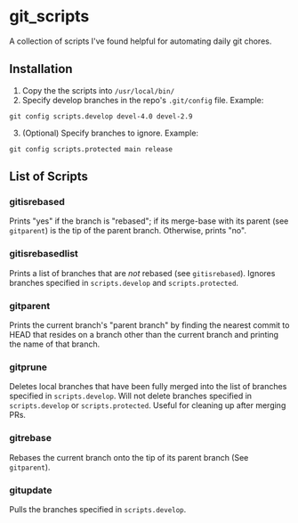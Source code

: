 # git_scripts

A collection of scripts I've found helpful for automating daily git chores. 

## Installation

1. Copy the the scripts into `/usr/local/bin/`
2. Specify develop branches in the repo's `.git/config` file. Example:
```
git config scripts.develop devel-4.0 devel-2.9
```

3. (Optional) Specify branches to ignore. Example:
```
git config scripts.protected main release
```


## List of Scripts

### gitisrebased
Prints "yes" if the branch is "rebased"; if its merge-base with its parent (see `gitparent`) is the tip of the parent branch. Otherwise, prints "no".   

### gitisrebasedlist
Prints a list of branches that are *not* rebased (see `gitisrebased`). Ignores branches specified in `scripts.develop` and `scripts.protected`.  

### gitparent
Prints the current branch's "parent branch" by finding the nearest commit to HEAD that resides on a branch other than the current branch and printing the name of that branch.

### gitprune
Deletes local branches that have been fully merged into the list of branches specified in `scripts.develop`. Will not delete branches specified in `scripts.develop` or `scripts.protected`. Useful for cleaning up after merging PRs.

### gitrebase
Rebases the current branch onto the tip of its parent branch (See `gitparent`).

### gitupdate
Pulls the branches specified in `scripts.develop`. 
